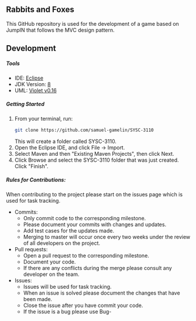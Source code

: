 ## Rabbits and Foxes

This GitHub repository is used for the development of a game based on JumpIN that follows the MVC design pattern.

## Development

##### Tools

- IDE: [Eclipse](https://www.eclipse.org/downloads/packages/release/2019-09/r/eclipse-ide-java-developers)
- JDK Version: [8](https://www.oracle.com/technetwork/java/javase/downloads/jdk8-downloads-2133151.html)
- UML: [Violet v0.16](http://www.horstmann.com/violet/violet-0.16c.jar)

##### Getting Started

1. From your terminal, run:
   ```bash
   git clone https://github.com/samuel-gamelin/SYSC-3110
   ```
   This will create a folder called SYSC-3110.
2. Open the Eclipse IDE, and click File -> Import.
3. Select Maven and then "Existing Maven Projects", then click Next.
4. Click Browse and select the SYSC-3110 folder that was just created. Click "Finish".

##### Rules for Contributions:

When contributing to the project please start on the issues page which is used for task tracking.

- Commits:
  - Only commit code to the corresponding milestone.
  - Please document your commits with changes and updates.
  - Add test cases for the updates made.
  - Merging to master will occur once every two weeks under the review of all developers on the project.
- Pull requests:
  - Open a pull request to the corresponding milestone.
  - Document your code.
  - If there are any conflicts during the merge please consult any developer on the team.
- Issues:
  - Issues will be used for task tracking.
  - When an issue is solved please document the changes that have been made.
  - Close the issue after you have commit your code.
  - If the issue is a bug please use Bug-<title> for the title
  - If the issue is a task please use Task-<title> for the title

##### Additional Tools

- Contributions are made through GitHub, on this repository.
  - Please download and install [git](https://git-scm.com/) and/or [GitHub Desktop](https://desktop.github.com/).
- Slack is used as the main chat for this project.
- Github Issues will be used for task and ticket tracking.

## Current Class Diagram

<p style="text-align:right">
<img src="documentation/uml/classDiagram.png" alt="Class Diagram">
</p>
Date: November 18, 2019

## Current Sequence Diagram

<p style="text-align:right">
<img src="documentation/uml/sequenceDiagram.png" alt="Sequence Diagram">
</p>
Date: November 18, 2019

## Road Map

- Adding an undo/redo feature to the game and a hint system utilizing a game solver
  - Adding the ability to see the next best move on the game board
  - Incorporating an undo/redo to improve user experience
  - Updating and adding unit tests for the Model portion of the game
  - Continuing to implement gradual improvements
  - Continuing to document the development and design process

## Known issues

Currently no known issues are present.

> If you notice a bug, please add it to Issues tab. Make sure you include how to recreate the bug!

## New features

- Milestone 3: A solver for the game + undo/redo feature
    - An undo/redo moves feature to make solving puzzles easier
    - A hint system that can be used to get the next best move towards a solution
      - The hint system uses a BFS-algorithm to solve the current puzzle and suggest the next move towards a solution
    - 20 levels that can be played and completed, loaded from a JSON document

## The Team

- [Mohamed Radwan](https://github.com/MohamedRadwan)
- [Samuel Gamelin](https://github.com/samuel-gamelin)
- [Dani Hashweh](https://github.com/danihashweh)
- [John Breton](https://github.com/john-breton)
- [Abdalla El Nakla](https://github.com/Abdoltim)

## Documentation

Documentation for the project can be found [here](https://docs.google.com/document/d/1F1drMjR9mFtCsQivzpvqP5nMX2gI0osJu4_xSTUs74g/edit?usp=sharing).

## Credits for Graphical Resources

The pictures and graphical resources used in this game were obtained from https://www.smartgames.eu/uk/one-player-games/jumpin.

## License and Disclaimer

> This application is for educational purposes. JumpIN' is a registered commercial product. The developers are not responsible for the distribution of this product.

